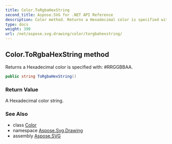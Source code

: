 ```yaml
---
title: Color.ToRgbaHexString
second_title: Aspose.SVG for .NET API Reference
description: Color method. Returns a Hexadecimal color is specified with RRGGBBAA
type: docs
weight: 390
url: /net/aspose.svg.drawing/color/torgbahexstring/
---
```

## Color.ToRgbaHexString method

Returns a Hexadecimal color is specified with: #RRGGBBAA.

```csharp
public string ToRgbaHexString()
```

### Return Value

A Hexadecimal color string.

### See Also

* class [Color](../)
* namespace [Aspose.Svg.Drawing](../../../aspose.svg.drawing/)
* assembly [Aspose.SVG](../../../)

